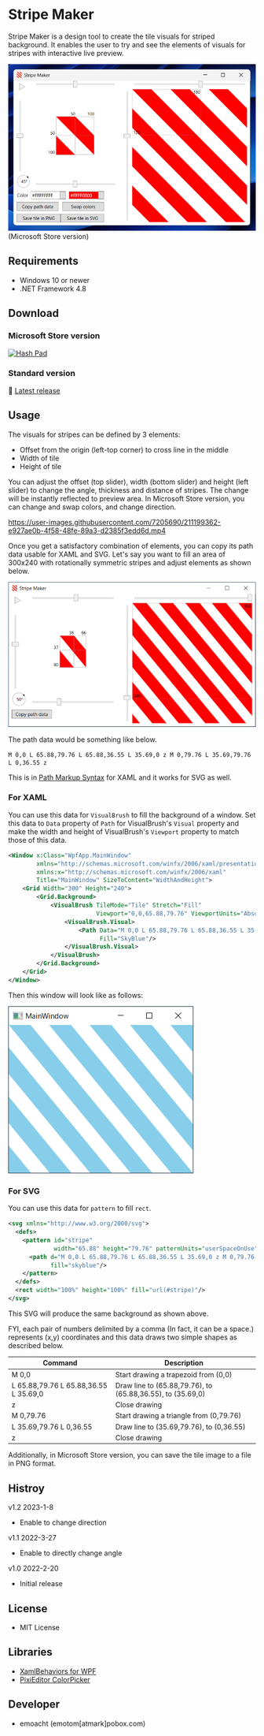 ﻿# Stripe Maker

Stripe Maker is a design tool to create the tile visuals for striped background. It enables the user to try and see the elements of visuals for stripes with interactive live preview.

![Screenshot](Images/StripeMaker-1.png)<br />
(Microsoft Store version)

## Requirements

 * Windows 10 or newer
 * .NET Framework 4.8

## Download

### Microsoft Store version

<a href='//www.microsoft.com/store/apps/9nv83vmn99tr?cid=storebadge&ocid=badge'><img src='https://developer.microsoft.com/store/badges/images/English_get-it-from-MS.png' alt='Hash Pad' width='142px' height='52px'/></a>

### Standard version

:floppy_disk: <a href="https://github.com/emoacht/StripeMaker/releases/latest">Latest release</a>

## Usage

The visuals for stripes can be defined by 3 elements:

 * Offset from the origin (left-top corner) to cross line in the middle
 * Width of tile
 * Height of tile

You can adjust the offset (top slider), width (bottom slider) and height (left slider) to change the angle, thickness and distance of stripes. The change will be instantly reflected to preview area. In Microsoft Store version, you can change and swap colors, and change direction.

https://user-images.githubusercontent.com/7205690/211199362-e927ae0b-4f58-48fe-89a3-d2385f3edd6d.mp4

Once you get a satisfactory combination of elements, you can copy its path data usable for XAML and SVG. Let's say you want to fill an area of 300x240 with rotationally symmetric stripes and adjust elements as shown below. 

![Screenshot](Images/StripeMaker-4a.png)

The path data would be something like below.

```
M 0,0 L 65.88,79.76 L 65.88,36.55 L 35.69,0 z M 0,79.76 L 35.69,79.76 L 0,36.55 z
```

This is in [Path Markup Syntax](https://docs.microsoft.com/en-us/dotnet/desktop/wpf/graphics-multimedia/path-markup-syntax) for XAML and it works for SVG as well.

### For XAML

You can use this data for `VisualBrush` to fill the background of a window. Set this data to `Data` property of `Path` for VisualBrush's `Visual` property and make the width and height of VisualBrush's `Viewport` property to match those of this data.

```xml
<Window x:Class="WpfApp.MainWindow"
        xmlns="http://schemas.microsoft.com/winfx/2006/xaml/presentation"
        xmlns:x="http://schemas.microsoft.com/winfx/2006/xaml"
        Title="MainWindow" SizeToContent="WidthAndHeight">
    <Grid Width="300" Height="240">
        <Grid.Background>
            <VisualBrush TileMode="Tile" Stretch="Fill"
                         Viewport="0,0,65.88,79.76" ViewportUnits="Absolute">
                <VisualBrush.Visual>
                    <Path Data="M 0,0 L 65.88,79.76 L 65.88,36.55 L 35.69,0 z M 0,79.76 L 35.69,79.76 L 0,36.55 z"
                          Fill="SkyBlue"/>
                </VisualBrush.Visual>
            </VisualBrush>
        </Grid.Background>
    </Grid>
</Window>
```

Then this window will look like as follows:

![Screenshot](Images/StripeMaker-4b.png)

### For SVG

You can use this data for `pattern` to fill `rect`.

```xml
<svg xmlns="http://www.w3.org/2000/svg">
  <defs>
    <pattern id="stripe"
             width="65.88" height="79.76" patternUnits="userSpaceOnUse">
      <path d="M 0,0 L 65.88,79.76 L 65.88,36.55 L 35.69,0 z M 0,79.76 L 35.69,79.76 L 0,36.55 z"
            fill="skyblue"/>
    </pattern>
  </defs>
  <rect width="100%" height="100%" fill="url(#stripe)"/>
</svg>
```

This SVG will produce the same background as shown above.

FYI, each pair of numbers delimited by a comma (In fact, it can be a space.) represents (x,y) coordinates and this data draws two simple shapes as described below.

| Command                               | Description                                                |
|---------------------------------------|------------------------------------------------------------|
| M 0,0                                 | Start drawing a trapezoid from (0,0)                       |
| L 65.88,79.76 L 65.88,36.55 L 35.69,0 | Draw line to (65.88,79.76), to (65.88,36.55), to (35.69,0) |
| z                                     | Close drawing                                              |
| M 0,79.76                             | Start drawing a triangle from (0,79.76)                    |
| L 35.69,79.76 L 0,36.55               | Draw line to (35.69,79.76), to (0,36.55)                   |
| z                                     | Close drawing                                              |

Additionally, in Microsoft Store version, you can save the tile image to a file in PNG format.

## Histroy

v1.2 2023-1-8

 - Enable to change direction

v1.1 2022-3-27

 - Enable to directly change angle

v1.0 2022-2-20

 - Initial release

## License

 - MIT License

## Libraries

 - [XamlBehaviors for WPF](https://github.com/microsoft/XamlBehaviorsWpf)
 - [PixiEditor ColorPicker](https://github.com/PixiEditor/ColorPicker)

## Developer

 - emoacht (emotom[atmark]pobox.com)
 